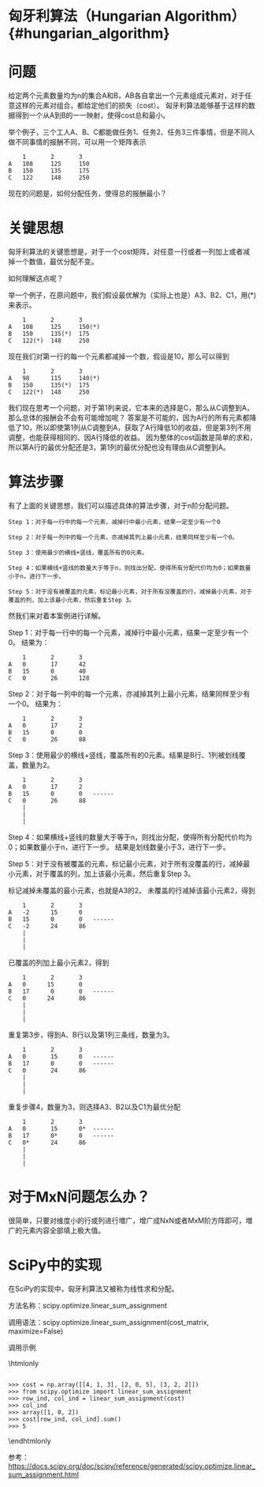 匈牙利算法（Hungarian Algorithm）{#hungarian_algorithm}
====================================================

# 问题

给定两个元素数量均为n的集合A和B，AB各自拿出一个元素组成元素对，对于任意这样的元素对组合，都给定他们的损失（cost）。
匈牙利算法能够基于这样的数据得到一个从A到B的一一映射，使得cost总和最小。

举个例子，三个工人A、B、C都能做任务1、任务2、任务3三件事情，但是不同人做不同事情的报酬不同，可以用一个矩阵表示

```
    1       2       3
A   108     125     150 
B   150     135     175 
C   122     148     250
```

现在的问题是，如何分配任务，使得总的报酬最小？


# 关键思想

匈牙利算法的关键思想是，对于一个cost矩阵，对任意一行或者一列加上或者减掉一个数值，最优分配不变。

如何理解这点呢？

举一个例子，在原问题中，我们假设最优解为（实际上也是）A3、B2、C1，用(*)来表示。

```
    1       2       3
A   108     125     150(*) 
B   150     135(*)  175 
C   122(*)  148     250
```

现在我们对第一行的每一个元素都减掉一个数，假设是10，那么可以得到


```
    1       2       3
A   98      115     140(*) 
B   150     135(*)  175 
C   122(*)  148     250
```

我们现在思考一个问题，对于第1列来说，它本来的选择是C，那么从C调整到A，那么总体的报酬会不会有可能增加呢？
答案是不可能的，因为A行的所有元素都降低了10，所以即使第1列从C调整到A，获取了A行降低10的收益，但是第3列不用调整，也能获得相同的、因A行降低的收益。
因为整体的cost函数是简单的求和，所以第A行的最优分配还是3，第1列的最优分配也没有理由从C调整到A。

# 算法步骤

有了上面的关键思想，我们可以描述具体的算法步骤，对于n阶分配问题。

```
Step 1：对于每一行中的每一个元素，减掉行中最小元素，结果一定至少有一个0

Step 2：对于每一列中的每一个元素，亦减掉其列上最小元素，结果同样至少有一个0。

Step 3：使用最少的横线+竖线，覆盖所有的0元素。

Step 4：如果横线+竖线的数量大于等于n，则找出分配，使得所有分配代价均为0；如果数量小于n，进行下一步。

Step 5：对于没有被覆盖的元素，标记最小元素，对于所有没覆盖的行，减掉最小元素，对于覆盖的列，加上该最小元素，然后重复Step 3。
```

然我们来对着本案例进行详解。

Step 1：对于每一行中的每一个元素，减掉行中最小元素，结果一定至少有一个0。
结果为：

```
    1       2       3
A   0       17      42 
B   15      0       40 
C   0       26      128
```


Step 2：对于每一列中的每一个元素，亦减掉其列上最小元素，结果同样至少有一个0。
结果为：

```
    1       2       3
A   0       17      2 
B   15      0       0 
C   0       26      88
```

Step 3：使用最少的横线+竖线，覆盖所有的0元素。结果是B行、1列被划线覆盖，数量为2。

```
    1       2       3
A   0       17      2
B   15      0       0   ------
C   0       26      88
    |
    |
    |
```

Step 4：如果横线+竖线的数量大于等于n，则找出分配，使得所有分配代价均为0；如果数量小于n，进行下一步。
结果是划线数量小于3，进行下一步。

Step 5：对于没有被覆盖的元素，标记最小元素，对于所有没覆盖的行，减掉最小元素，对于覆盖的列，加上该最小元素，然后重复Step 3。

标记减掉未覆盖的最小元素，也就是A3的2。
未覆盖的行减掉该最小元素2，得到

```
    1       2       3
A   -2      15      0   
B   15      0       0   ------
C   -2      24      86 
    |
    |
    |
```

已覆盖的列加上最小元素2，得到

```
    1       2       3
A   0      15       0  
B   17      0       0   ------ 
C   0      24       86
    |
    |
    |
```

重复第3步，得到A、B行以及第1列三条线，数量为3。

```
    1       2       3
A   0       15      0   ------
B   17      0       0   ------
C   0       24      86
    |       
    |       
    |       
```

重复步骤4，数量为3，则选择A3、B2以及C1为最优分配


```
    1       2       3
A   0       15      0*  ------
B   17      0*      0   ------
C   0*      24      86
    |       
    |       
    |       
```

# 对于MxN问题怎么办？

很简单，只要对维度小的行或列进行増广，增广成NxN或者MxM阶方阵即可，増广的元素内容全部填上极大值。

# SciPy中的实现

在SciPy的实现中，匈牙利算法又被称为线性求和分配。

方法名称：scipy.optimize.linear_sum_assignment

调用语法：scipy.optimize.linear_sum_assignment(cost_matrix, maximize=False)

调用示例

\htmlonly
<script src="highlight/highlight.pack.js"></script>
<link rel="stylesheet" href="highlight/styles/github.css">
<script>hljs.highlightall();</script>
<pre><code class="python">
>>> cost = np.array([[4, 1, 3], [2, 0, 5], [3, 2, 2]])
>>> from scipy.optimize import linear_sum_assignment
>>> row_ind, col_ind = linear_sum_assignment(cost)
>>> col_ind
>>> array([1, 0, 2])
>>> cost[row_ind, col_ind].sum()
>>> 5
</code></pre>
\endhtmlonly



参考：https://docs.scipy.org/doc/scipy/reference/generated/scipy.optimize.linear_sum_assignment.html